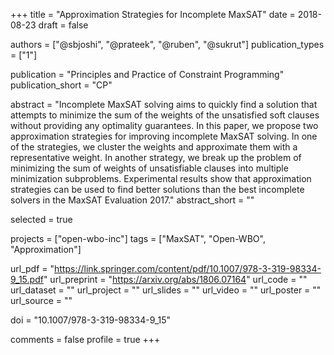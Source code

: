 +++
title = "Approximation Strategies for Incomplete MaxSAT"
date = 2018-08-23
draft = false

authors = ["@sbjoshi", "@prateek", "@ruben", "@sukrut"]
publication_types = ["1"]

publication = "Principles and Practice of Constraint Programming"
publication_short = "CP"

abstract = "Incomplete MaxSAT solving aims to quickly find a solution that attempts to minimize the sum of the weights of the unsatisfied soft clauses without providing any optimality guarantees. In this paper, we propose two approximation strategies for improving incomplete MaxSAT solving. In one of the strategies, we cluster the weights and approximate them with a representative weight. In another strategy, we break up the problem of minimizing the sum of weights of unsatisfiable clauses into multiple minimization subproblems. Experimental results show that approximation strategies can be used to find better solutions than the best incomplete solvers in the MaxSAT Evaluation 2017."
abstract_short = ""

selected = true

projects = ["open-wbo-inc"]
tags = ["MaxSAT", "Open-WBO", "Approximation"]

url_pdf = "https://link.springer.com/content/pdf/10.1007/978-3-319-98334-9_15.pdf"
url_preprint = "https://arxiv.org/abs/1806.07164"
url_code = ""
url_dataset = ""
url_project = ""
url_slides = ""
url_video = ""
url_poster = ""
url_source = ""

doi = "10.1007/978-3-319-98334-9_15"

comments = false
profile = true
+++
